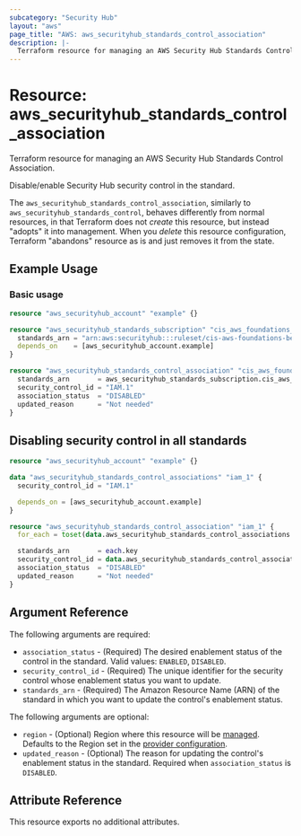 ```yaml
---
subcategory: "Security Hub"
layout: "aws"
page_title: "AWS: aws_securityhub_standards_control_association"
description: |-
  Terraform resource for managing an AWS Security Hub Standards Control Association.
---
```


# Resource: aws_securityhub_standards_control_association

Terraform resource for managing an AWS Security Hub Standards Control Association.

Disable/enable Security Hub security control in the standard.

The `aws_securityhub_standards_control_association`, similarly to `aws_securityhub_standards_control`,
behaves differently from normal resources, in that Terraform does not _create_ this resource, but instead "adopts" it
into management. When you _delete_ this resource configuration, Terraform "abandons" resource as is and just removes it from the state.

## Example Usage

### Basic usage

```terraform
resource "aws_securityhub_account" "example" {}

resource "aws_securityhub_standards_subscription" "cis_aws_foundations_benchmark" {
  standards_arn = "arn:aws:securityhub:::ruleset/cis-aws-foundations-benchmark/v/1.2.0"
  depends_on    = [aws_securityhub_account.example]
}

resource "aws_securityhub_standards_control_association" "cis_aws_foundations_benchmark_disable_iam_1" {
  standards_arn       = aws_securityhub_standards_subscription.cis_aws_foundations_benchmark.standards_arn
  security_control_id = "IAM.1"
  association_status  = "DISABLED"
  updated_reason      = "Not needed"
}
```

## Disabling security control in all standards

```terraform
resource "aws_securityhub_account" "example" {}

data "aws_securityhub_standards_control_associations" "iam_1" {
  security_control_id = "IAM.1"

  depends_on = [aws_securityhub_account.example]
}

resource "aws_securityhub_standards_control_association" "iam_1" {
  for_each = toset(data.aws_securityhub_standards_control_associations.iam_1.standards_control_associations[*].standards_arn)

  standards_arn       = each.key
  security_control_id = data.aws_securityhub_standards_control_associations.iam_1.security_control_id
  association_status  = "DISABLED"
  updated_reason      = "Not needed"
}
```

## Argument Reference

The following arguments are required:

* `association_status` - (Required) The desired enablement status of the control in the standard. Valid values: `ENABLED`, `DISABLED`.
* `security_control_id` - (Required) The unique identifier for the security control whose enablement status you want to update.
* `standards_arn` - (Required) The Amazon Resource Name (ARN) of the standard in which you want to update the control's enablement status.

The following arguments are optional:

* `region` - (Optional) Region where this resource will be [managed](https://docs.aws.amazon.com/general/latest/gr/rande.html#regional-endpoints). Defaults to the Region set in the [provider configuration](https://registry.terraform.io/providers/hashicorp/aws/latest/docs#aws-configuration-reference).
* `updated_reason` - (Optional) The reason for updating the control's enablement status in the standard. Required when `association_status` is `DISABLED`.

## Attribute Reference

This resource exports no additional attributes.
